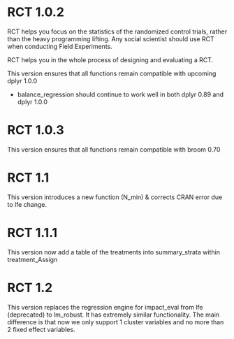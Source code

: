# RCT 1.0.2
RCT helps you focus on the statistics of the randomized control trials, rather than the heavy programming lifting. Any social scientist should use RCT when conducting Field Experiments.

RCT helps you in the whole process of designing and evaluating a RCT. 

This version ensures that all functions remain compatible with upcoming dplyr 1.0.0
- balance_regression should continue to work well in both dplyr 0.89 and dplyr 1.0.0

# RCT 1.0.3

This version ensures that all functions remain compatible with broom 0.70

# RCT 1.1

This version introduces a new function (N_min) & corrects CRAN error due to lfe change.

# RCT 1.1.1
This version now add a table of the treatments into summary_strata within treatment_Assign


# RCT 1.2
This version replaces the regression engine for impact_eval from lfe (deprecated) to lm_robust. It has extremely similar functionality. The main difference is that now we only support 1 cluster variables and no more than 2 fixed effect variables.